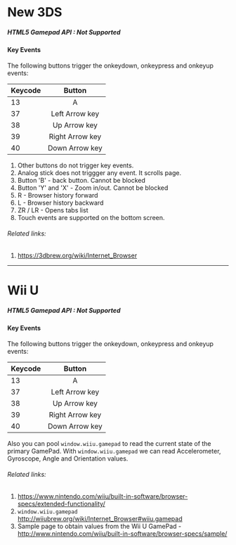 # New 3DS

##### HTML5 Gamepad API : Not Supported

#### Key Events
The following buttons trigger the onkeydown, onkeypress  and onkeyup events:

| Keycode        | Button|
| ------------- |:-------------:|
| 13 | A |
| 37 | Left Arrow key |
| 38 | Up Arrow key |
| 39 | Right Arrow key |
| 40 | Down Arrow key |


1. Other buttons do not trigger key events.
2. Analog stick does not triggger any event. It scrolls page.
3. Button 'B' - back button. Cannot be blocked
4. Button 'Y' and 'X' - Zoom in/out. Cannot be blocked
5. R - Browser history forward
6. L - Browser history backward
7. ZR / LR - Opens tabs list
8. Touch events are supported on the bottom screen.

###### Related links:
1. https://3dbrew.org/wiki/Internet_Browser

---

# Wii U

##### HTML5 Gamepad API : Not Supported

#### Key Events
The following buttons trigger the onkeydown, onkeypress  and onkeyup events:

| Keycode        | Button|
| ------------- |:-------------:|
| 13 | A |
| 37 | Left Arrow key |
| 38 | Up Arrow key |
| 39 | Right Arrow key |
| 40 | Down Arrow key |

Also you can pool `window.wiiu.gamepad` to read the current state of the primary GamePad.
With `window.wiiu.gamepad` we can read Accelerometer, Gyroscope, Angle and Orientation values.
 
###### Related links:

1. https://www.nintendo.com/wiiu/built-in-software/browser-specs/extended-functionality/ 
2. `window.wiiu.gamepad` http://wiiubrew.org/wiki/Internet_Browser#wiiu.gamepad
3. Sample page to obtain values from the Wii U GamePad - http://www.nintendo.com/wiiu/built-in-software/browser-specs/sample/
